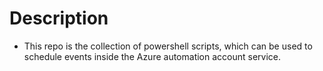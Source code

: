 # Description

- This repo is the collection of powershell scripts, which can be used to schedule events inside the
  Azure automation account service.
